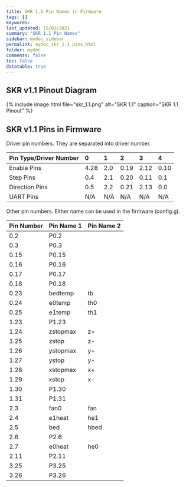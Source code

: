 ```yaml
---
title: SKR 1.1 Pin Names in Firmware
tags: []
keywords: 
last_updated: 15/01/2021
summary: "SKR 1.1 Pin Names"
sidebar: mydoc_sidebar
permalink: mydoc_skr_1.1_pins.html
folder: mydoc
comments: false
toc: false
datatable: true
---
```


## SKR v1.1 Pinout Diagram

{% include image.html file="skr_1.1.png" alt="SKR 1.1" caption="SKR 1.1 Pinout" %}

## SKR v1.1 Pins in Firmware

Driver pin numbers. They are separated into driver number.

<div class="datatable-begin"></div>

|Pin Type/Driver Number|0|1|2|3|4|
| :------------- |:-------------|:-------------|:-------------|:-------------|:-------------|
|Enable Pins|4.28|2.0|0.19|2.12|0.10|
|Step Pins|0.4|2.1|0.20|0.11|0.1|
|Direction Pins|0.5|2.2|0.21|2.13|0.0|
|UART Pins|N/A|N/A|N/A|N/A|N/A|

<div class="datatable-end"></div>

Other pin numbers. Either name can be used in the firmware (config.g).

<div class="datatable-begin"></div>

|Pin Number|Pin Name 1|Pin Name 2|
| :------------- |:-------------|:-------------|
|0.2|P0.2||
|0.3|P0.3||
|0.15|P0.15||
|0.16|P0.16||
|0.17|P0.17||
|0.18|P0.18||
|0.23|bedtemp|tb|
|0.24|e0temp|th0|
|0.25|e1temp|th1|
|1.23|P1.23||
|1.24|zstopmax|z+|
|1.25|zstop|z-|
|1.26|ystopmax|y+|
|1.27|ystop|y-|
|1.28|xstopmax|x+|
|1.29|xstop|x-|
|1.30|P1.30||
|1.31|P1.31||
|2.3|fan0|fan|
|2.4|e1heat|he1|
|2.5|bed|hbed|
|2.6|P2.6||
|2.7|e0heat|he0|
|2.11|P2.11||
|3.25|P3.25||
|3.26|P3.26||

<div class="datatable-end"></div>